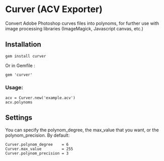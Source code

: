 # Curver (ACV Exporter)

Convert Adobe Photoshop curves files into polynoms, for further use with image processing libraries (ImageMagick, Javascript canvas, etc.)

## Installation

    gem install curver

Or in Gemfile :

    gem 'curver'

### Usage:

    acv = Curver.new('example.acv')
    acv.polynoms

## Settings

  You can specify the polynom_degree, the max_value that you want, or the polynom_precision. 
  By default: 

    Curver.polynom_degree    = 6
    Curver.max_value         = 255
    Curver.polynom_precision = 3   